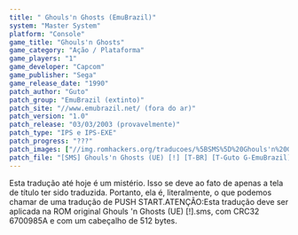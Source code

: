 ```yaml
---
title: " Ghouls'n Ghosts (EmuBrazil)"
system: "Master System"
platform: "Console"
game_title: "Ghouls'n Ghosts"
game_category: "Ação / Plataforma"
game_players: "1"
game_developer: "Capcom"
game_publisher: "Sega"
game_release_date: "1990"
patch_author: "Guto"
patch_group: "EmuBrazil (extinto)"
patch_site: "//www.emubrazil.net/ (fora do ar)"
patch_version: "1.0"
patch_release: "03/03/2003 (provavelmente)"
patch_type: "IPS e IPS-EXE"
patch_progress: "???"
patch_images: ["//img.romhackers.org/traducoes/%5BSMS%5D%20Ghouls'n%20Ghosts%20-%20EmuBrazil%20-%201.png","//img.romhackers.org/traducoes/sem_imagem.gif","//img.romhackers.org/traducoes/sem_imagem.gif"]
patch_file: "[SMS] Ghouls'n Ghosts (UE) [!] [T-BR] [T-Guto G-EmuBrazil] [V-1.0 A-2003].zip"
---
```

Esta tradução até hoje é um mistério. Isso se deve ao fato de apenas a tela de título ter sido traduzida. Portanto, ela é, literalmente, o que podemos chamar de uma tradução de PUSH START.ATENÇÃO:Esta tradução deve ser aplicada na ROM original Ghouls 'n Ghosts (UE) [!].sms, com CRC32 6700985A e com um cabeçalho de 512 bytes.